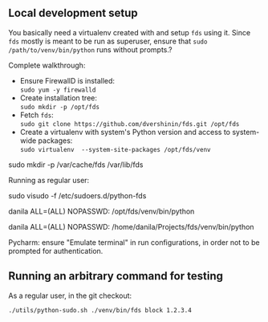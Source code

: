 ## Local development setup

You basically need a virtualenv created with and setup `fds` using it.
Since `fds` mostly is meant to be run as superuser, ensure that `sudo /path/to/venv/bin/python` runs without prompts.?

Complete walkthrough:

* Ensure FirewallD is installed:  
`sudo yum -y firewalld`
* Create installation tree:  
`sudo mkdir -p /opt/fds`
* Fetch `fds`:  
`sudo git clone https://github.com/dvershinin/fds.git /opt/fds`
* Create a virtualenv with system's Python version and access to system-wide packages:   
`sudo virtualenv  --system-site-packages /opt/fds/venv`


sudo mkdir -p /var/cache/fds /var/lib/fds


Running as regular user:

sudo visudo -f /etc/sudoers.d/python-fds

danila ALL=(ALL) NOPASSWD: /opt/fds/venv/bin/python

danila ALL=(ALL) NOPASSWD: /home/danila/Projects/fds/venv/bin/python

Pycharm: ensure "Emulate terminal" in run configurations, in order not to be prompted for authentication.

## Running an arbitrary command for testing

As a regular user, in the git checkout:

    ./utils/python-sudo.sh ./venv/bin/fds block 1.2.3.4

